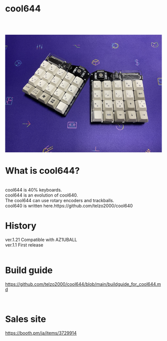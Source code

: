# cool644
<br><br>

![](img/img00001.jpg)

# What is cool644?

<br>
cool644 is 40% keyboards.
<br>
cool644 is an evolution of cool640.
<br>
The cool644 can use rotary encoders and trackballs.
<br>
cool640 is written here.https://github.com/telzo2000/cool640

# History

ver.1.21 Compatible with AZ1UBALL
<br>
ver.1.1 First release
<br>
<br>
# Build guide 

https://github.com/telzo2000/cool644/blob/main/buildguide_for_cool644.md

<br>

# Sales site

https://booth.pm/ja/items/3729914
